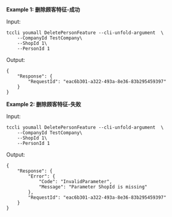 **Example 1: 删除顾客特征-成功**



Input: 

```
tccli youmall DeletePersonFeature --cli-unfold-argument  \
    --CompanyId TestCompany\
    --ShopId 1\
    --PersonId 1
```

Output: 
```
{
    "Response": {
        "RequestId": "eac6b301-a322-493a-8e36-83b295459397"
    }
}
```

**Example 2: 删除顾客特征-失败**



Input: 

```
tccli youmall DeletePersonFeature --cli-unfold-argument  \
    --CompanyId TestCompany\
    --ShopId 1\
    --PersonId 1
```

Output: 
```
{
    "Response": {
        "Error": {
            "Code": "InvalidParameter",
            "Message": "Parameter ShopId is missing"
        },
        "RequestId": "eac6b301-a322-493a-8e36-83b295459397"
    }
}
```

